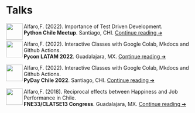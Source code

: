 # Talks

[<img src="https://upload.wikimedia.org/wikipedia/commons/thumb/8/8f/Line-style-icons-chat.svg/1280px-Line-style-icons-chat.svg.png"  width="45" height="45" align="left">](https://github.com/fralfaro/portfolio/blob/main/docs/files/talks/PyConLatam2022_talk.pdf)
Alfaro,F. (2022).  Importance of Test Driven Development.<br>
**Python Chile Meetup**. Santiago, CHI.
[Continue reading ➔](https://github.com/fralfaro/portfolio/blob/main/docs/files/talks/MeetupPythonChile_20220929_talk.pdf) <br> 

[<img src="https://upload.wikimedia.org/wikipedia/commons/thumb/8/8f/Line-style-icons-chat.svg/1280px-Line-style-icons-chat.svg.png"  width="45" height="45" align="left">](https://github.com/fralfaro/portfolio/blob/main/docs/files/talks/PyConLatam2022_talk.pdf)
Alfaro,F. (2022). Interactive Classes with Google Colab, Mkdocs and Github Actions.<br>
**Pycon LATAM 2022**. Guadalajara, MX.
[Continue reading ➔](https://github.com/fralfaro/portfolio/blob/main/docs/files/talks/PyConLatam2022_talk.pdf) <br> 

[<img src="https://upload.wikimedia.org/wikipedia/commons/thumb/8/8f/Line-style-icons-chat.svg/1280px-Line-style-icons-chat.svg.png"  width="45" height="45" align="left">](https://github.com/fralfaro/portfolio/blob/main/docs/files/talks/PyDayChile2022_talk.pdf)
Alfaro,F. (2022). Interactive Classes with Google Colab, Mkdocs and Github Actions. <br>
**PyDay Chile 2022**. Santiago, CHI. 
[Continue reading ➔](https://github.com/fralfaro/portfolio/blob/main/docs/files/talks/PyDayChile2022_talk.pdf) <br> 

[<img src="https://upload.wikimedia.org/wikipedia/commons/thumb/8/8f/Line-style-icons-chat.svg/1280px-Line-style-icons-chat.svg.png"  width="45" height="45" align="left">](https://github.com/fralfaro/portfolio/blob/main/docs/files/talks/FNE33_talk.pdf)
Alfaro,F. (2018). Reciprocal effects between Happiness and Job Performance in Chile. <br>
**FNE33/CLATSE13 Congress**. Guadalajara, MX.
[Continue reading ➔](https://github.com/fralfaro/portfolio/blob/main/docs/files/talks/FNE33_talk.pdf) <br> 
